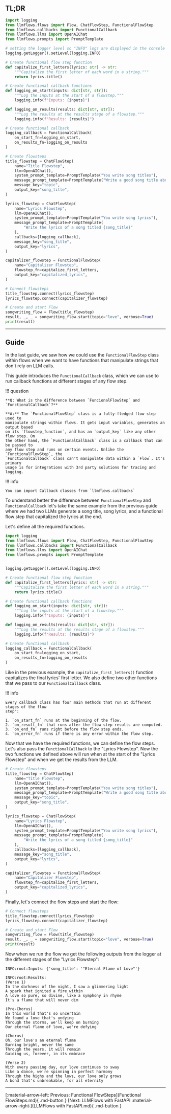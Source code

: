 ## TL;DR

```python
import logging
from llmflows.flows import Flow, ChatFlowStep, FunctionalFlowStep
from llmflows.callbacks import FunctionalCallback
from llmflows.llms import OpenAIChat
from llmflows.prompts import PromptTemplate

# setting the logger level so "INFO" logs are displayed in the console
logging.getLogger().setLevel(logging.INFO)

# Create functional flow step function 
def capitalize_first_letters(lyrics: str) -> str:
    """Capitalize the first letter of each word in a string."""
    return lyrics.title()

# Create functional callback functions
def logging_on_start(inputs: dict[str, str]):
    """Log the inputs at the start of a flowstep."""
    logging.info(f"Inputs: {inputs}") 

def logging_on_results(results: dict[str, str]):
    """Log the results at the results stage of a flowstep."""
    logging.info(f"Results: {results}")

# Create functional callback
logging_callback = FunctionalCallback(
    on_start_fn=logging_on_start,
    on_results_fn=logging_on_results
)

# Create flowsteps
title_flowstep = ChatFlowStep(
    name="Title Flowstep",
    llm=OpenAIChat(),
    system_prompt_template=PromptTemplate("You write song titles"),
    message_prompt_template=PromptTemplate("Write a good song title about {topic}?"),
    message_key="topic",
    output_key="song_title",
)

lyrics_flowstep = ChatFlowStep(
    name="Lyrics Flowstep",
    llm=OpenAIChat(),
    system_prompt_template=PromptTemplate("You write song lyrics"),
    message_prompt_template=PromptTemplate(
        "Write the lyrics of a song titled {song_title}"
    ),
    callbacks=[logging_callback],
    message_key="song_title",
    output_key="lyrics",
)

capitalizer_flowstep = FunctionalFlowStep(
    name="Capitalizer Flowstep",
    flowstep_fn=capitalize_first_letters,
    output_key="capitalized_lyrics",
)

# Connect flowsteps
title_flowstep.connect(lyrics_flowstep)
lyrics_flowstep.connect(capitalizer_flowstep)

# Create and start Flow
songwriting_flow = Flow(title_flowstep)
result, _, _ = songwriting_flow.start(topic="love", verbose=True)
print(result)
```

***
## Guide
In the last guide, we saw how we could use the `FunctionalFlowStep` class within flows 
when we want to have functions that manipulate strings that don't rely on LLM calls. 

This guide introduces the `FunctionalCallback` class, which we can use to run callback 
functions at different stages of any flow step. 

!!! question

    **Q: What is the difference between `FuncionalFlowStep` and `FunctionalCallback`?**

    **A:** The `FunctionalFlowStep` class is a fully-fledged flow step used to 
    manipulate strings within flows. It gets input variables, generates an output based 
    on its `flowstep_function`, and has an `output_key` like any other flow step. On 
    the other hand, the `FunctionalCallback` class is a callback that can be passed to 
    any flow step and runs on certain events. Unlike the `FunctionalFlowStep`, the 
    `FunctionalCallback` class can't manipulate data within a `Flow`. It's primary 
    usage is for integrations with 3rd party solutions for tracing and logging.

!!! info

    You can import Callback classes from `llmflows.callbacks`

To understand better the difference between `FunctionalFlowStep` and 
`FunctionalCallback` let's take the same example from the previous guide where we had 
two LLMs generate a song title, song lyrics, and a functional flow step that 
capitalized the lyrics at the end. 

Let's define all the required functions.

```python
import logging
from llmflows.flows import Flow, ChatFlowStep, FunctionalFlowStep
from llmflows.callbacks import FunctionalCallback
from llmflows.llms import OpenAIChat
from llmflows.prompts import PromptTemplate


logging.getLogger().setLevel(logging.INFO)

# Create functional flow step function 
def capitalize_first_letters(lyrics: str) -> str:
    """Capitalize the first letter of each word in a string."""
    return lyrics.title()

# Create functional callback functions
def logging_on_start(inputs: dict[str, str]):
    """Log the inputs at the start of a flowstep."""
    logging.info(f"Inputs: {inputs}") 

def logging_on_results(results: dict[str, str]):
    """Log the results at the results stage of a flowstep."""
    logging.info(f"Results: {results}")

# Create functional callback
logging_callback = FunctionalCallback(
    on_start_fn=logging_on_start,
    on_results_fn=logging_on_results
)
```

Like in the previous example, the `capitalize_first_letters()` function capitalizes the 
final lyrics' first letter. We also define two other functions that we pass to our 
`FunctionalCallback` class. 

!!! info

    Every callback class has four main methods that run at different stages of the flow 
    step":

    1. `on_start_fn` runs at the beginning of the flow. 
    2. `on_result_fn` that runs after the flow step results are computed. 
    3. `on_end_fn` runs right before the flow step ends.
    4. `on_error_fn` runs if there is any error within the flow step.

Now that we have the required functions, we can define the flow steps. Let's also pass 
the `FunctionalCallback` to the "Lyrics Flowstep". Now the two functions we defined 
above will run when at the start of the "Lyrics Flowstep" and when we get the results 
from the LLM. 

```python
# Create flowsteps
title_flowstep = ChatFlowStep(
    name="Title Flowstep",
    llm=OpenAIChat(),
    system_prompt_template=PromptTemplate("You write song titles"),
    message_prompt_template=PromptTemplate("Write a good song title about {topic}?"),
    message_key="topic",
    output_key="song_title",
)

lyrics_flowstep = ChatFlowStep(
    name="Lyrics Flowstep",
    llm=OpenAIChat(),
    system_prompt_template=PromptTemplate("You write song lyrics"),
    message_prompt_template=PromptTemplate(
        "Write the lyrics of a song titled {song_title}"
    ),
    callbacks=[logging_callback],
    message_key="song_title",
    output_key="lyrics",
)

capitalizer_flowstep = FunctionalFlowStep(
    name="Capitalizer Flowstep",
    flowstep_fn=capitalize_first_letters,
    output_key="capitalized_lyrics",
)
```

Finally, let's connect the flow steps and start the flow:

```python
# Connect flowsteps
title_flowstep.connect(lyrics_flowstep)
lyrics_flowstep.connect(capitalizer_flowstep)

# Create and start Flow
songwriting_flow = Flow(title_flowstep)
result, _, _ = songwriting_flow.start(topic="love", verbose=True)
print(result)
```
Now when we run the flow we get the following outputs from the logger at the different 
stages of the "Lyrics Flowstep":

```commandline
INFO:root:Inputs: {'song_title': '"Eternal Flame of Love"'}

INFO:root:Results: 
(Verse 1)
In the darkness of the night, I saw a glimmering light
A spark that ignited a fire within
A love so pure, so divine, like a symphony in rhyme
It's a flame that will never dim

(Pre-Chorus)
In this world that's so uncertain
We found a love that's undying
Through the storms, we'll keep on burning
Our eternal flame of love, we're defying

(Chorus)
Oh, our love's an eternal flame
Burning bright, never the same
Through the years, it will remain
Guiding us, forever, in its embrace

(Verse 2)
With every passing day, our love continues to sway
Like a dance, we're spinning in perfect harmony
Through the highs and the lows, our love only grows
A bond that's unbreakable, for all eternity
```

***
[:material-arrow-left: Previous: Functional FlowSteps](Functional FlowSteps.md){ .md-button }
[Next: LLMFlows with FastAPI :material-arrow-right:](LLMFlows with FastAPI.md){ .md-button }